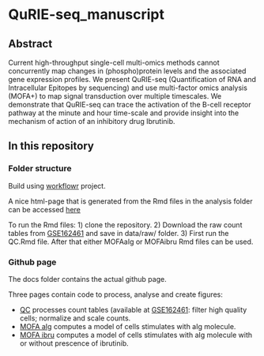 # QuRIE-seq_manuscript

## Abstract

Current high-throughput single-cell multi-omics methods cannot concurrently map changes in (phospho)protein levels and the associated gene expression profiles. We present QuRIE-seq (Quantification of RNA and Intracellular Epitopes by sequencing) and use multi-factor omics analysis (MOFA+) to map signal transduction over multiple timescales. We demonstrate that QuRIE-seq can trace the activation of the B-cell receptor pathway at the minute and hour time-scale and provide insight into the mechanism of action of an inhibitory drug Ibrutinib.

## In this repository

### Folder structure

Build using [workflowr](https://github.com/jdblischak/workflowr) project.

A nice html-page that is generated from the Rmd files in the analysis folder can be accessed [here](https://vanbuggenum.github.io/QuRIE-seq_manuscript/index.html)

To run the Rmd files: 1) clone the repository. 2) Download the raw count tables from [GSE162461](https://www.ncbi.nlm.nih.gov/geo/query/acc.cgi?acc=GSE162461) and save in data/raw/ folder. 3) First run the QC.Rmd file. After that either MOFAaIg or MOFAibru Rmd files can be used. 

### Github page 

The docs folder contains the actual github page. 

Three pages contain code to process, analyse and create figures:

* [QC](https://vanbuggenum.github.io/QuRIE-seq_manuscript/QC.html) processes count tables (available at [GSE162461](https://www.ncbi.nlm.nih.gov/geo/query/acc.cgi?acc=GSE162461): filter high quality cells; normalize and scale counts.   
* [MOFA aIg](https://vanbuggenum.github.io/QuRIE-seq_manuscript/MOFAaIg.html) computes a model of cells stimulates with aIg molecule.   
* [MOFA ibru](https://vanbuggenum.github.io/QuRIE-seq_manuscript/MOFAibru.html) computes a model of cells stimulates with aIg molecule with or without prescence of ibrutinib.  


